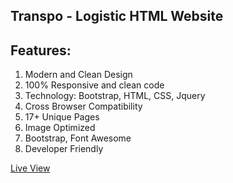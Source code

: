 ## Transpo - Logistic HTML Website
## Features:
1. Modern and Clean Design
2. 100% Responsive and clean code
3. Technology: Bootstrap, HTML, CSS, Jquery
4. Cross Browser Compatibility
5. 17+ Unique Pages
6. Image Optimized
7. Bootstrap, Font Awesome 
8. Developer Friendly
 

<a href="https://rafikadir.github.io/transpo" target="_blank">Live View</a>